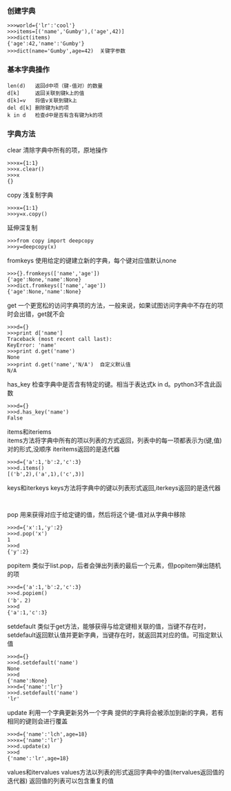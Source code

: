 
### 创建字典
```
>>>world={'lr':'cool'}
>>>items=[('name','Gumby'),('age',42)]
>>>dict(items)
{'age':42,'name':'Gumby'}
>>>dict(name='Gumby',age=42)  关键字参数
```

### 基本字典操作
```
len(d)   返回d中项（键-值对）的数量
d[k]     返回关联到键k上的值
d[k]=v   将值v关联到键k上
del d[k] 删除键为k的项
k in d   检查d中是否有含有键为k的项
```

### 字典方法


clear    清除字典中所有的项，原地操作
```
>>>x={1:1}
>>>x.clear()
>>>x
{}
```

copy     浅复制字典
```
>>>x={1:1}
>>>y=x.copy()
```

延伸深复制
```
>>>from copy import deepcopy
>>>y=deepcopy(x)
```

fromkeys  使用给定的键建立新的字典，每个键对应值默认none
```
>>>{}.fromkeys(['name','age'])
{'age':None,'name':None}
>>>dict.fromkeys(['name','age'])
{'age':None,'name':None}
```

get   一个更宽松的访问字典项的方法，一般来说，如果试图访问字典中不存在的项时会出错，get就不会
```
>>>d={}
>>>print d['name']
Traceback (most recent call last):
KeyError: 'name'
>>>print d.get('name')
None
>>>print d.get('name','N/A')  自定义默认值
N/A
```

has_key  检查字典中是否含有特定的键。相当于表达式k in d。python3不含此函数
```
>>>d={}
>>>d.has_key('name')
False
```

items和iteriems   
items方法将字典中所有的项以列表的方式返回，列表中的每一项都表示为(键,值)对的形式,没顺序
iteritems返回的是迭代器
```
>>>d={'a':1,'b':2,'c':3}
>>>d.items()
[('b',2),('a',1),('c',3)]
```

keys和iterkeys
keys方法将字典中的键以列表形式返回,iterkeys返回的是迭代器
```
 
```

pop  用来获得对应于给定键的值，然后将这个键-值对从字典中移除
```
>>>d={'x':1,'y':2}
>>>d.pop('x')
1
>>>d
{'y':2}
```

popitem   类似于list.pop，后者会弹出列表的最后一个元素，但popitem弹出随机的项
```
>>>d={'a':1,'b':2,'c':3}
>>>d.popiem()
('b'，2)
>>>d
{'a':1,'c':3}
```

setdefault  类似于get方法，能够获得与给定键相关联的值，当键不存在时，setdefault返回默认值并更新字典，当键存在时，就返回其对应的值。可指定默认值
```
>>>d={}
>>>d.setdefault('name')
None
>>>d
{'name':None}
>>>d={'name':'lr'}
>>>d.setdefault('name')
'lr'
```

update 利用一个字典更新另外一个字典
提供的字典将会被添加到新的字典，若有相同的键则会进行覆盖
```
>>>d={'name':'lch',age=18}
>>>x={'name':'lr'}
>>>d.update(x)
>>>d
{'name':'lr',age=18}
```
values和itervalues    values方法以列表的形式返回字典中的值(itervalues返回值的迭代器)
返回值的列表可以包含重复的值

